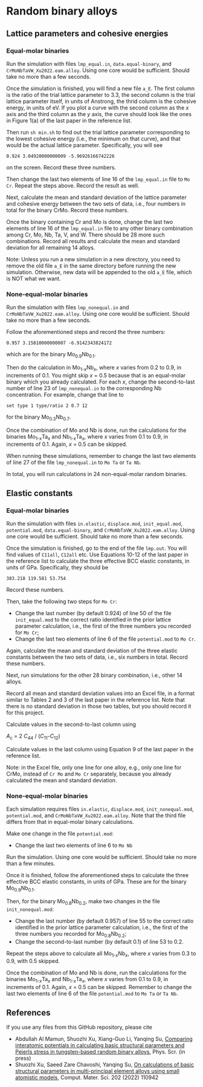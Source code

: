 # Random binary alloys

## Lattice parameters and cohesive energies

### Equal-molar binaries

Run the simulation with files `lmp_equal.in`, `data.equal-binary`, and `CrMoNbTaVW_Xu2022.eam.alloy`. Using one core would be sufficient. Should take no more than a few seconds.

Once the simulation is finished, you will find a new file `a_E`. The first column is the ratio of the trial lattice parameter to 3.3, the second column is the trial lattice parameter itself, in units of Anstrong, the thrid column is the cohesive energy, in units of eV. If you plot a curve with the second column as the _x_ axis and the third column as the _y_ axis, the curve should look like the ones in Figure 1(a) of the last paper in the reference list.

Then run `sh min.sh` to find out the trial lattice parameter corresponding to the lowest cohesive energy (i.e., the minimum on that curve), and that would be the actual lattice parameter. Specifically, you will see

	0.924 3.04920000000009 -5.96926166742226

on the screen. Record these three numbers.

Then change the last two elements of line 16 of the `lmp_equal.in` file to `Mo Cr`. Repeat the steps above. Record the result as well.

Next, calculate the mean and standard deviation of the lattice parameter and cohesive energy between the two sets of data, i.e., four numbers in total for the binary CrMo. Record these numbers.

Once the binary containing Cr and Mo is done, change the last two elements of line 16 of the `lmp_equal.in` file to any other binary combination among Cr, Mo, Nb, Ta, V, and W. There should be 28 more such combinations. Record all results and calculate the mean and standard deviation for all remaining 14 alloys.

Note: Unless you run a new simulation in a new directory, you need to remove the old file `a_E` in the same directory before running the new simulation. Otherwise, new data will be appended to the old `a_E` file, which is NOT what we want.

### None-equal-molar binaries

Run the simulation with files `lmp_nonequal.in` and `CrMoNbTaVW_Xu2022.eam.alloy`. Using one core would be sufficient. Should take no more than a few seconds.

Follow the aforementioned steps and record the three numbers:
	
	0.957 3.15810000000007 -6.9142343824172

which are for the binary Mo<sub>0.9</sub>Nb<sub>0.1</sub>.

Then do the calculation in Mo<sub>1-_x_</sub>Nb<sub>_x_</sub>, where _x_ varies from 0.2 to 0.9, in increments of 0.1. You might skip _x_ = 0.5 because that is an equal-molar binary which you already calculated. For each _x_, change the second-to-last number of line 23 of `lmp_nonequal.in` to the corresponding Nb concentration. For example, change that line to

	set type 1 type/ratio 2 0.7 12

for the binary Mo<sub>0.3</sub>Nb<sub>0.7</sub>.

Once the combination of Mo and Nb is done, run the calculations for the binaries Mo<sub>1-_x_</sub>Ta<sub>_x_</sub> and Nb<sub>1-_x_</sub>Ta<sub>_x_</sub>, where _x_ varies from 0.1 to 0.9, in increments of 0.1. Again, _x_ = 0.5 can be skipped.

When running these simulations, remember to change the last two elements of line 27 of the file `lmp_nonequal.in` to `Mo Ta` or `Ta Nb`.

In total, you will run calculations in 24 non-equal-molar random binaries.

## Elastic constants

### Equal-molar binaries

Run the simulation with files `in.elastic`, `displace.mod`, `init_equal.mod`, `potential.mod`, `data.equal-binary`, and `CrMoNbTaVW_Xu2022.eam.alloy`. Using one core would be sufficient. Should take no more than a few seconds.

Once the simulation is finished, go to the end of the file `lmp.out`. You will find values of `C11all`, `C12all` etc. Use Equations 10-12 of the last paper in the reference list to calculate the three effective BCC elastic constants, in units of GPa. Specifically, they should be

	383.218 119.581 53.754

Record these numbers.

Then, take the following two steps for `Mo Cr`:

- Change the last number (by default 0.924) of line 50 of the file `init_equal.mod` to the correct ratio identified in the prior lattice parameter calculation, i.e., the first of the three numbers you recorded for `Mo Cr`;
- Change the last two elements of line 6 of the file `potential.mod` to `Mo Cr`.

Again, calculate the mean and standard deviation of the three elastic constants between the two sets of data, i.e., six numbers in total. Record these numbers.

Next, run simulations for the other 28 binary combination, i.e., other 14 alloys.

Record all mean and standard deviation values into an Excel file, in a format similar to Tables 2 and 3 of the last paper in the reference list. Note that there is no standard deviation in those two tables, but you should record it for this project.

Calculate values in the second-to-last column using

_A_<sub>c</sub> = 2 _C_<sub>44</sub> / (_C_<sub>11</sub>-_C_<sub>12</sub>)

Calculate values in the last column using Equation 9 of the last paper in the reference list.

Note: in the Excel file, only one line for one alloy, e.g., only one line for CrMo, instead of `Cr Mo` and `Mo Cr` separately, because you already calculated the mean and standard deviation.

### None-equal-molar binaries

Each simulation requires files `in.elastic`, `displace.mod`, `init_nonequal.mod`, `potential.mod`, and `CrMoNbTaVW_Xu2022.eam.alloy`. Note that the third file differs from that in equal-molar binary calculations.

Make one change in the file `potential.mod`:

- Change the last two elements of line 6 to `Mo Nb`

Run the simulation. Using one core would be sufficient. Should take no more than a few minutes.

Once it is finished, follow the aforementioned steps to calculate the three effective BCC elastic constants, in units of GPa. These are for the binary Mo<sub>0.9</sub>Nb<sub>0.1</sub>.

Then, for the binary Mo<sub>0.8</sub>Nb<sub>0.2</sub>, make two changes in the file `init_nonequal.mod`:

- Change the last number (by default 0.957) of line 55 to the correct ratio identified in the prior lattice parameter calculation, i.e., the first of the three numbers you recorded for Mo<sub>0.8</sub>Nb<sub>0.2</sub>;
- Change the second-to-last number (by default 0.1) of line 53 to 0.2.

Repeat the steps above to calculate all Mo<sub>1-_x_</sub>Nb<sub>_x_</sub>, where _x_ varies from 0.3 to 0.9, with 0.5 skipped.

Once the combination of Mo and Nb is done, run the calculations for the binaries Mo<sub>1-_x_</sub>Ta<sub>_x_</sub> and Nb<sub>1-_x_</sub>Ta<sub>_x_</sub>, where _x_ varies from 0.1 to 0.9, in increments of 0.1. Again, _x_ = 0.5 can be skipped. Remember to change the last two elements of line 6 of the file `potential.mod` to `Mo Ta` or `Ta Nb`.

## References

If you use any files from this GitHub repository, please cite

- Abdullah Al Mamun, Shuozhi Xu, Xiang-Guo Li, Yanqing Su, [Comparing interatomic potentials in calculating basic structural parameters and Peierls stress in tungsten-based random binary alloys](http://dx.doi.org/10.1088/1402-4896/acf533), Phys. Scr. (in press)
- Shuozhi Xu, Saeed Zare Chavoshi, Yanqing Su, [On calculations of basic structural parameters in multi-principal element alloys using small atomistic models](http://dx.doi.org/10.1016/j.commatsci.2021.110942), Comput. Mater. Sci. 202 (2022) 110942